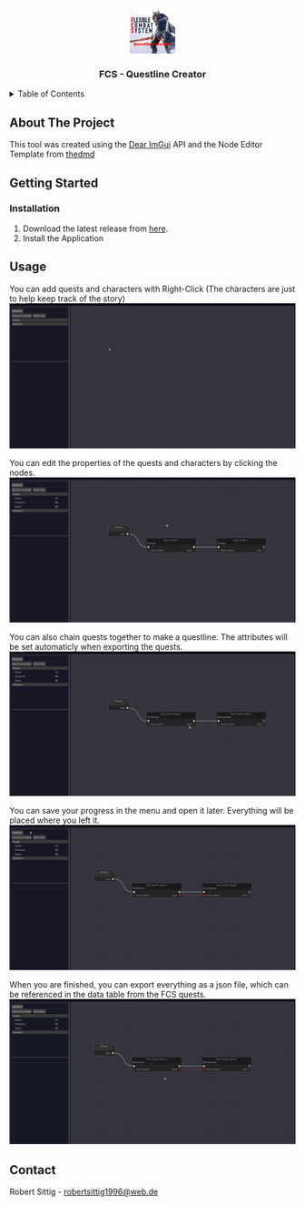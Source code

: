 <div id="top"></div>

<!-- PROJECT LOGO -->
<br />
<div align="center">
  <a href="https://github.com/othneildrew/Best-README-Template">
    <img src="data/Questline_Creator_for_FCS.png" alt="Logo" width="80" height="80">
  </a>

  <h3 align="center">FCS - Questline Creator</h3>
</div>

<!-- TABLE OF CONTENTS -->
<details>
  <summary>Table of Contents</summary>
  <ol>
    <li>
      <a href="#about-the-project">About The Project</a>
    </li>
    <li>
      <a href="#getting-started">Getting Started</a>
      <ul>
        <li><a href="#installation">Installation</a></li>
      </ul>
    </li>
    <li><a href="#usage">Usage</a></li>
    <li><a href="#contact">Contact</a></li>
  </ol>
</details>



<!-- ABOUT THE PROJECT -->
## About The Project

This tool was created using the [Dear ImGui](https://github.com/ocornut/imgui) API and the Node Editor Template from [thedmd](https://github.com/thedmd/imgui-node-editor)

<!-- GETTING STARTED -->
## Getting Started

### Installation

1. Download the latest release from [here](https://firebasestorage.googleapis.com/v0/b/personalpage-2a66e.appspot.com/o/FCS%20-%20Questline%20Creator.msi?alt=media&token=317aa942-0cde-443a-a197-16964b512d74).
2. Install the Application

<!-- USAGE EXAMPLES -->
## Usage

You can add quests and characters with Right-Click (The characters are just to help keep track of the story)
![](https://github.com/Sittlon/Questline_Creator_for_FCS/blob/master/gifs/createQuests.gif)

You can edit the properties of the quests and characters by clicking the nodes.
![](https://github.com/Sittlon/Questline_Creator_for_FCS/blob/master/gifs/ChangeQuestProperties.gif)

You can also chain quests together to make a questline. The attributes will be set automaticly when exporting the quests.
![](https://github.com/Sittlon/Questline_Creator_for_FCS/blob/master/gifs/ChainQuest.gif)

You can save your progress in the menu and open it later. Everything will be placed where you left it.
![](https://github.com/Sittlon/Questline_Creator_for_FCS/blob/master/gifs/Menu.gif)

When you are finished, you can export everything as a json file, which can be referenced in the data table from the FCS quests.
![](https://github.com/Sittlon/Questline_Creator_for_FCS/blob/master/gifs/ExportToUE.gif)


<!-- CONTACT -->
## Contact

Robert Sittig - robertsittig1996@web.de